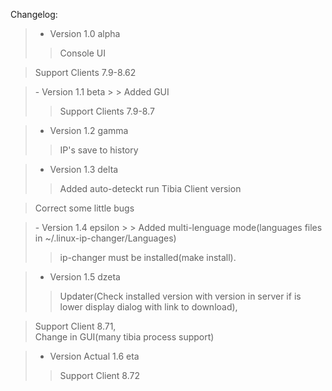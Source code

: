 Changelog:

> - Version 1.0 alpha
> > Console UI<br>
<blockquote>Support Clients 7.9-8.62</blockquote></li></ul>

<blockquote>- Version 1.1 beta
> > Added GUI<br>
<blockquote>Support Clients 7.9-8.7</blockquote></blockquote>


> - Version 1.2 gamma
> > IP's save to history


> - Version 1.3 delta
> > Added auto-deteckt run Tibia Client version<br>
<blockquote>Correct some little bugs</blockquote></li></ul>

<blockquote>- Version 1.4 epsilon
> > Added multi-lenguage mode(languages files in ~/.linux-ip-changer/Languages)<br>
<blockquote>ip-changer must be installed(make install).</blockquote></blockquote>


> - Version 1.5 dzeta
> > Updater(Check installed version with version in server if is lower display dialog with link to download),<br>
<blockquote>Support Client 8.71,<br>
Change in GUI(many tibia process support)</blockquote></li></ul>


> - Version Actual 1.6 eta
> > Support Client 8.72
